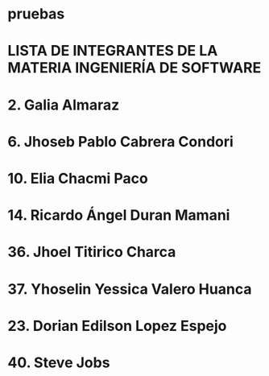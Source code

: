 # pruebas

# LISTA DE INTEGRANTES DE LA MATERIA INGENIERÍA DE SOFTWARE
# 2. Galia Almaraz

# 6. Jhoseb Pablo Cabrera Condori
# 10. Elia Chacmi Paco
# 14. Ricardo Ángel Duran Mamani
# 36. Jhoel Titirico Charca
# 37. Yhoselin Yessica Valero Huanca
# 23. Dorian Edilson Lopez Espejo
# 40. Steve Jobs


